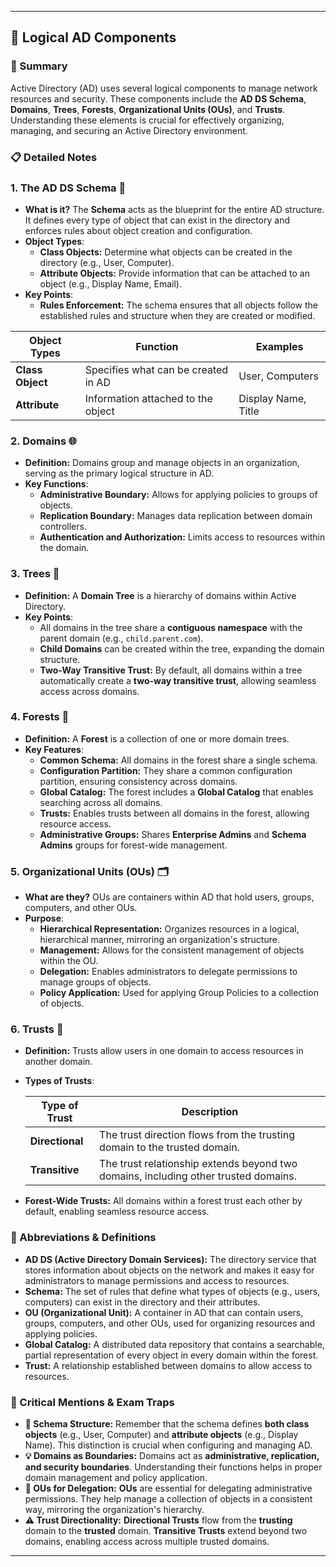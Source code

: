 ---

## 🏢 Logical AD Components

### 📝 Summary

Active Directory (AD) uses several logical components to manage network resources and security. These components include the **AD DS Schema**, **Domains**, **Trees**, **Forests**, **Organizational Units (OUs)**, and **Trusts**. Understanding these elements is crucial for effectively organizing, managing, and securing an Active Directory environment.

### 📋 Detailed Notes

### 1. **The AD DS Schema** 📖

- **What is it?** The **Schema** acts as the blueprint for the entire AD structure. It defines every type of object that can exist in the directory and enforces rules about object creation and configuration.
- **Object Types**:
    - **Class Objects:** Determine what objects can be created in the directory (e.g., User, Computer).
    - **Attribute Objects:** Provide information that can be attached to an object (e.g., Display Name, Email).
- **Key Points**:
    - **Rules Enforcement:** The schema ensures that all objects follow the established rules and structure when they are created or modified.

| Object Types | Function | Examples |
| --- | --- | --- |
| **Class Object** | Specifies what can be created in AD | User, Computers |
| **Attribute** | Information attached to the object | Display Name, Title |

### 2. **Domains** 🌐

- **Definition:** Domains group and manage objects in an organization, serving as the primary logical structure in AD.
- **Key Functions**:
    - **Administrative Boundary:** Allows for applying policies to groups of objects.
    - **Replication Boundary:** Manages data replication between domain controllers.
    - **Authentication and Authorization:** Limits access to resources within the domain.

### 3. **Trees** 🌲

- **Definition:** A **Domain Tree** is a hierarchy of domains within Active Directory.
- **Key Points**:
    - All domains in the tree share a **contiguous namespace** with the parent domain (e.g., `child.parent.com`).
    - **Child Domains** can be created within the tree, expanding the domain structure.
    - **Two-Way Transitive Trust:** By default, all domains within a tree automatically create a **two-way transitive trust**, allowing seamless access across domains.

### 4. **Forests** 🌳

- **Definition:** A **Forest** is a collection of one or more domain trees.
- **Key Features**:
    - **Common Schema:** All domains in the forest share a single schema.
    - **Configuration Partition:** They share a common configuration partition, ensuring consistency across domains.
    - **Global Catalog:** The forest includes a **Global Catalog** that enables searching across all domains.
    - **Trusts:** Enables trusts between all domains in the forest, allowing resource access.
    - **Administrative Groups:** Shares **Enterprise Admins** and **Schema Admins** groups for forest-wide management.

### 5. **Organizational Units (OUs)** 🗂️

- **What are they?** OUs are containers within AD that hold users, groups, computers, and other OUs.
- **Purpose**:
    - **Hierarchical Representation:** Organizes resources in a logical, hierarchical manner, mirroring an organization's structure.
    - **Management:** Allows for the consistent management of objects within the OU.
    - **Delegation:** Enables administrators to delegate permissions to manage groups of objects.
    - **Policy Application:** Used for applying Group Policies to a collection of objects.

### 6. **Trusts** 🤝

- **Definition:** Trusts allow users in one domain to access resources in another domain.
- **Types of Trusts**:
    
    
    | Type of Trust | Description |
    | --- | --- |
    | **Directional** | The trust direction flows from the trusting domain to the trusted domain. |
    | **Transitive** | The trust relationship extends beyond two domains, including other trusted domains. |
- **Forest-Wide Trusts:** All domains within a forest trust each other by default, enabling seamless resource access.

### 📖 Abbreviations & Definitions

- **AD DS (Active Directory Domain Services):** The directory service that stores information about objects on the network and makes it easy for administrators to manage permissions and access to resources.
- **Schema:** The set of rules that define what types of objects (e.g., users, computers) can exist in the directory and their attributes.
- **OU (Organizational Unit):** A container in AD that can contain users, groups, computers, and other OUs, used for organizing resources and applying policies.
- **Global Catalog:** A distributed data repository that contains a searchable, partial representation of every object in every domain within the forest.
- **Trust:** A relationship established between domains to allow access to resources.

### 🚨 Critical Mentions & Exam Traps

- **🚨 Schema Structure:** Remember that the schema defines **both class objects** (e.g., User, Computer) and **attribute objects** (e.g., Display Name). This distinction is crucial when configuring and managing AD.
- **💡 Domains as Boundaries:** Domains act as **administrative, replication, and security boundaries**. Understanding their functions helps in proper domain management and policy application.
- **🔑 OUs for Delegation:** **OUs** are essential for delegating administrative permissions. They help manage a collection of objects in a consistent way, mirroring the organization's hierarchy.
- **⚠️ Trust Directionality:** **Directional Trusts** flow from the **trusting** domain to the **trusted** domain. **Transitive Trusts** extend beyond two domains, enabling access across multiple trusted domains.

---